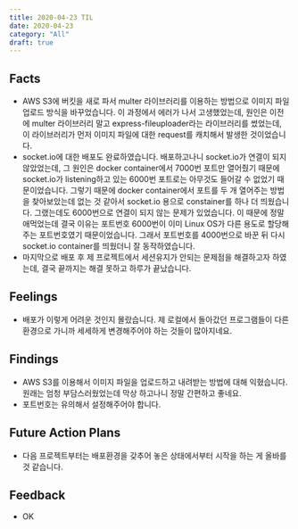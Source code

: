 ```yaml
---
title: 2020-04-23 TIL
date: 2020-04-23
category: "All"
draft: true
---
```


## Facts

- AWS S3에 버킷을 새로 파서 multer 라이브러리를 이용하는 방법으로 이미지 파일 업로드 방식을 바꾸었습니다. 이 과정에서 에러가 나서 고생했었는데, 원인은 이전에 multer 라이브러리 말고 express-fileuploader라는 라이브러리를 썼었는데, 이 라이브러리가 먼저 이미지 파일에 대한 request를 캐치해서 발생한 것이었습니다.
- socket.io에 대한 배포도 완료하였습니다. 배포하고나니 socket.io가 연결이 되지 않았었는데, 그 원인은 docker container에서 7000번 포트만 열어줬기 때문에 socket.io가 listening하고 있는 6000번 포트로는 아무것도 들어갈 수 없었기 때문이었습니다. 그렇기 때문에 docker container에서 포트를 두 개 열어주는 방법을 찾아보았는데 없는 것 같아서 socket.io 용으로 constainer를 하나 더 띄웠습니다. 그랬는데도 6000번으로 연결이 되지 않는 문제가 있었습니다. 이 때문에 정말 애먹었는데 결국 이유는 포트번호 6000번이 이미 Linux OS가 다른 용도로 할당해주는 포트번호였기 때문이었습니다. 그래서 포트번호를 4000번으로 바꾼 뒤 다시 socket.io container를 띄웠더니 잘 동작하였습니다.
- 마지막으로 배포 후 제 프로젝트에서 세션유지가 안되는 문제점을 해결하고자 하였는데, 결국 끝까지는 해결 못하고 하루가 끝났습니다.

## Feelings

- 배포가 이렇게 어려운 것인지 몰랐습니다. 제 로컬에서 돌아갔던 프로그램들이 다른 환경으로 가니까 세세하게 변경해주어야 하는 것들이 많아지네요.

## Findings

- AWS S3를 이용해서 이미지 파일을 업로드하고 내려받는 방법에 대해 익혔습니다. 원래는 엄청 부담스러웠었는데 막상 하고나니 정말 간편하고 좋네요.
- 포트번호는 유의해서 설정해주어야 합니다.

## Future Action Plans

- 다음 프로젝트부터는 배포환경을 갖추어 놓은 상태에서부터 시작을 하는 게 올바를 것 같습니다.

## Feedback

- OK
